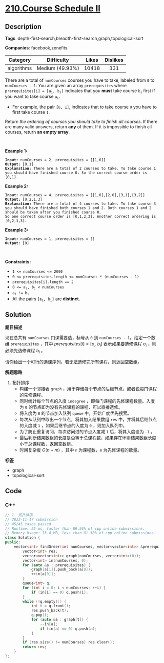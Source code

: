 # [210.Course Schedule II](https://leetcode.com/problems/course-schedule-ii/description/)

## Description

**Tags**: depth-first-search,breadth-first-search,graph,topological-sort

**Companies**: facebook,zenefits

|  Category  |   Difficulty    | Likes | Dislikes |
| :--------: | :-------------: | :---: | :------: |
| algorithms | Medium (49.93%) | 10418 |   331    |

<p>There are a total of <code>numCourses</code> courses you have to take, labeled from <code>0</code> to <code>numCourses - 1</code>. You are given an array <code>prerequisites</code> where <code>prerequisites[i] = [a<sub>i</sub>, b<sub>i</sub>]</code> indicates that you <strong>must</strong> take course <code>b<sub>i</sub></code> first if you want to take course <code>a<sub>i</sub></code>.</p>
<ul>
  <li>For example, the pair <code>[0, 1]</code>, indicates that to take course <code>0</code> you have to first take course <code>1</code>.</li>
</ul>
<p>Return <em>the ordering of courses you should take to finish all courses</em>. If there are many valid answers, return <strong>any</strong> of them. If it is impossible to finish all courses, return <strong>an empty array</strong>.</p>
<p>&nbsp;</p>
<p><strong class="example">Example 1:</strong></p>
<pre><code><strong>Input:</strong> numCourses = 2, prerequisites = [[1,0]]
<strong>Output:</strong> [0,1]
<strong>Explanation:</strong> There are a total of 2 courses to take. To take course 1 you should have finished course 0. So the correct course order is [0,1].</code></pre>
<p><strong class="example">Example 2:</strong></p>
<pre><code><strong>Input:</strong> numCourses = 4, prerequisites = [[1,0],[2,0],[3,1],[3,2]]
<strong>Output:</strong> [0,2,1,3]
<strong>Explanation:</strong> There are a total of 4 courses to take. To take course 3 you should have finished both courses 1 and 2. Both courses 1 and 2 should be taken after you finished course 0.
So one correct course order is [0,1,2,3]. Another correct ordering is [0,2,1,3].</code></pre>
<p><strong class="example">Example 3:</strong></p>
<pre><code><strong>Input:</strong> numCourses = 1, prerequisites = []
<strong>Output:</strong> [0]</code></pre>
<p>&nbsp;</p>
<p><strong>Constraints:</strong></p>
<ul>
  <li><code>1 &lt;= numCourses &lt;= 2000</code></li>
  <li><code>0 &lt;= prerequisites.length &lt;= numCourses * (numCourses - 1)</code></li>
  <li><code>prerequisites[i].length == 2</code></li>
  <li><code>0 &lt;= a<sub>i</sub>, b<sub>i</sub> &lt; numCourses</code></li>
  <li><code>a<sub>i</sub> != b<sub>i</sub></code></li>
  <li>All the pairs <code>[a<sub>i</sub>, b<sub>i</sub>]</code> are <strong>distinct</strong>.</li>
</ul>

## Solution

**题目描述**

现在总共有 `numCourses` 门课需要选，标号从 `0` 到 `numCourses - 1`。给定一个数组 `prerequisites` ，其中 $prerequisites[i] = [a_i, b_i]$ 表示如果要选修课程 $a_i$ ，则必须先选修课程 $b_i$ 。

请你给出一个可行的选课序列，若无法选修完所有课程，则返回空数组。

**解题思路**

1. 拓扑排序
   - 构建一个邻接表 `graph` ，用于存储每个节点的后继节点，或者说每门课程的先修课程。
   - 同时统计每个节点的入度 `indegree` ，即每门课程的先修课程数量。入度为 `0` 的节点即为没有先修课程的课程，可以直接选修。
   - 将入度为 `0` 的节点加入队列 `queue` 中，开始广度优先搜索。
   - 每次从队列中取出一个节点，将其加入结果数组 `res` 中，并将其后继节点的入度减 `1` ，如果后继节点的入度为 `0` ，则加入队列中。
   - 为了防止重复访问，每次访问过的节点入度减 `1` 后，将其入度设为 `-1` 。
   - 最后判断结果数组的长度是否等于总课程数，如果存在环则结果数组长度小于总课程数，返回空数组。
   - 时间复杂度 $O(n + m)$ ，其中 `n` 为课程数，`m` 为先修课程的数量。

**标签**

- graph
- topological-sort

<!-- code start -->
## Code

### C++

```cpp
// 1. 拓扑排序
// 2022-11-17 submission
// 45/45 cases passed
// Runtime: 25 ms, faster than 89.56% of cpp online submissions.
// Memory Usage: 13.4 MB, less than 81.18% of cpp online submissions.
class Solution {
public:
    vector<int> findOrder(int numCourses, vector<vector<int>> &prerequisites) {
        vector<int> res;
        vector<vector<int>> graph(numCourses, vector<int>(0));
        vector<int> in(numCourses, 0);
        for (auto &a : prerequisites) {
            graph[a[1]].push_back(a[0]);
            ++in[a[0]];
        }
        queue<int> q;
        for (int i = 0; i < numCourses; ++i) {
            if (in[i] == 0) q.push(i);
        }
        while (!q.empty()) {
            int t = q.front();
            res.push_back(t);
            q.pop();
            for (auto &a : graph[t]) {
                --in[a];
                if (in[a] == 0) q.push(a);
            }
        }
        if (res.size() != numCourses) res.clear();
        return res;
    }
};
```

<!-- code end -->
